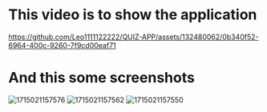 # This video is to show the application
https://github.com/Leo1111122222/QUIZ-APP/assets/132480062/0b340f52-6964-400c-9260-7f9cd00eaf71
# And this some screenshots 
![1715021157576](https://github.com/Leo1111122222/QUIZ-APP/assets/132480062/a5761a64-4140-44d2-b4cc-c7a8ac79be41)
![1715021157562](https://github.com/Leo1111122222/QUIZ-APP/assets/132480062/fa01b187-6967-4aa4-bd18-1c470b611247)
![1715021157550](https://github.com/Leo1111122222/QUIZ-APP/assets/132480062/ba86d316-6516-4ded-9cf7-333d96d7ddb8)
